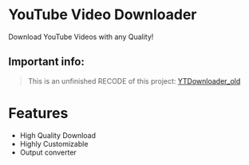 # YouTube Video Downloader
Download YouTube Videos with any Quality!

## Important info:
> This is an unfinished RECODE of this project: [YTDownloader_old](https://github.com/Davis-Software/YTDownloader_old)

# Features
- High Quality Download
- Highly Customizable
- Output converter